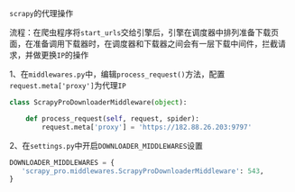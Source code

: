 `scrapy`的代理操作

流程：在爬虫程序将`start_urls`交给引擎后，引擎在调度器中排列准备下载页面，在准备调用下载器时，在调度器和下载器之间会有一层下载中间件，拦截请求，并做更换`IP`的操作



1、在`middlewares.py`中，编辑`process_request()`方法，配置`request.meta['proxy']`为代理`IP`

```python
class ScrapyProDownloaderMiddleware(object):

    def process_request(self, request, spider):
        request.meta['proxy'] = 'https://182.88.26.203:9797'
```



2、在`settings.py`中开启`DOWNLOADER_MIDDLEWARES`设置

```python
DOWNLOADER_MIDDLEWARES = {
   'scrapy_pro.middlewares.ScrapyProDownloaderMiddleware': 543,
}
```

